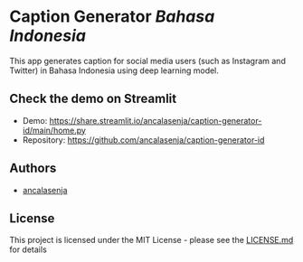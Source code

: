# Caption Generator *Bahasa Indonesia*
This app generates caption for social media users (such as Instagram and Twitter) in Bahasa Indonesia using deep learning model.

## Check the demo on Streamlit
* Demo: https://share.streamlit.io/ancalasenja/caption-generator-id/main/home.py
* Repository: https://github.com/ancalasenja/caption-generator-id

## Authors
* [ancalasenja](https://github.com/ancalasenja)

## License

This project is licensed under the MIT License - please see the [LICENSE.md](https://github.com/ancalasenja/caption-generator-id/edit/main/LICENSE.md) for details
